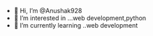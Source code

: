 - 👋 Hi, I’m @Anushak928
- 👀 I’m interested in ...web development,python
- 🌱 I’m currently learning ..web development


<!---
Anushak928/Anushak928 is a ✨ special ✨ repository because its `README.md` (this file) appears on your GitHub profile.
You can click the Preview link to take a look at your changes.
--->
